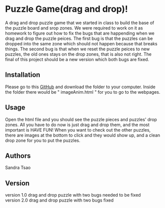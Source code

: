 # Puzzle Game(drag and drop)!

A drag and drop puzzle game that we started in class to build the base of the puzzle board and srop zones. We were required to work on it as homework to figure out how to fix the bugs that are happending when we drag and drop the puzzle peices. The first bug is that the puzzles can be dropped into the same zone which should not happen because that breaks things. The second bug is that when we reset the puzzle peices to new puzzles, the old ones stays on the drop zones, that is also not right. The final of this project should be a new version which both bugs are fixed.

## Installation
Please go to this [GitHub](https://github.com/SandraTsao/tsao_sandra_DandD) and download the folder to your computer. Inside the folder there would be " imageAnim.html " for you to go to the webpages.

## Usage
Open the html file and you should see the puzzle pieces and puzzles' drop zones. All you have to do now is just drag and drop them, and the most important is HAVE FUN! When you want to check out the other puzzles, there are images at the bottom to click and they would show up, and a clean drop zone for you to put the puzzles.

## Authors
Sandra Tsao

## Version
version 1.0 drag and drop puzzle with two bugs needed to be fixed\
version 2.0 drag and drop puzzle with two bugs fixed